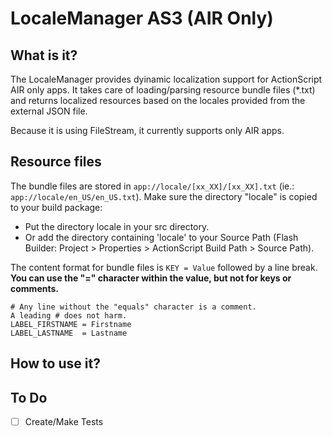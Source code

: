 # LocaleManager AS3 (AIR Only)

## What is it? ##
The LocaleManager provides dyinamic localization support for ActionScript AIR only apps. It takes care of loading/parsing resource bundle files (*.txt) and returns localized resources based on the locales provided from the external JSON file.

Because it is using FileStream, it currently supports only AIR apps. 

## Resource files

The bundle files are stored in `app://locale/[xx_XX]/[xx_XX].txt`  (ie.: `app://locale/en_US/en_US.txt`). Make sure the directory "locale" is copied to your build package:

* Put the directory locale in your src directory.
* Or add the directory containing 'locale' to your Source Path (Flash Builder: Project > Properties > ActionScript Build Path > Source Path).

The content format for bundle files is `KEY = Value` followed by a line break. __You can use the "=" character within the value, but not for keys or comments.__

    # Any line without the "equals" character is a comment. 
    A leading # does not harm.
    LABEL_FIRSTNAME = Firstname
    LABEL_LASTNAME  = Lastname


## How to use it? ##

## To Do ##
- [ ] Create/Make Tests

